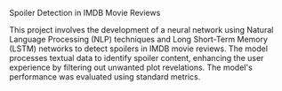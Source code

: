 Spoiler Detection in IMDB Movie Reviews

This project involves the development of a neural network using Natural Language Processing (NLP) techniques and Long Short-Term Memory (LSTM) networks to detect spoilers in IMDB movie reviews. The model processes textual data to identify spoiler content, enhancing the user experience by filtering out unwanted plot revelations. The model's performance was evaluated using standard metrics.
